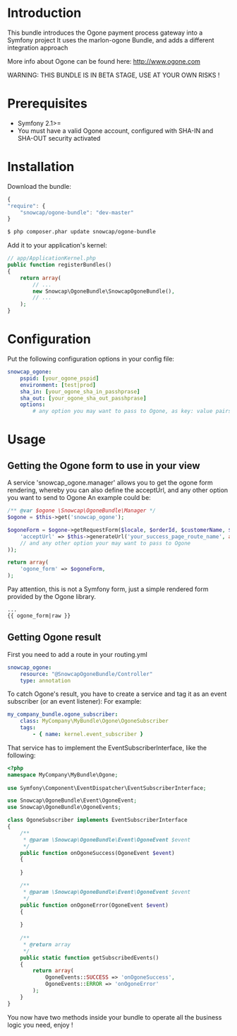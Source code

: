 Introduction
============

This bundle introduces the Ogone payment process gateway into a Symfony project
It uses the marlon-ogone Bundle, and adds a different integration approach

More info about Ogone can be found here: http://www.ogone.com

WARNING: THIS BUNDLE IS IN BETA STAGE, USE AT YOUR OWN RISKS !

Prerequisites
============

* Symfony 2.1>=
* You must have a valid Ogone account, configured with SHA-IN and SHA-OUT security activated


Installation
============

Download the bundle:

```js
{
"require": {
    "snowcap/ogone-bundle": "dev-master"
}
```

```bash
$ php composer.phar update snowcap/ogone-bundle
```

Add it to your application's kernel:

```php
// app/ApplicationKernel.php
public function registerBundles()
{
    return array(
        // ...
        new Snowcap\OgoneBundle\SnowcapOgoneBundle(),
        // ...
    );
}
```

Configuration
============

Put the following configuration options in your config file:

```yaml
snowcap_ogone:
    pspid: [your_ogone_pspid]
    environment: [test|prod]
    sha_in: [your_ogone_sha_in_passhprase]
    sha_out: [your_ogone_sha_out_passhprase]
    options:
        # any option you may want to pass to Ogone, as key: value pairs
```

Usage
============

Getting the Ogone form to use in your view
------------

A service 'snowcap_ogone.manager' allows you to get the ogone form rendering, whereby you can also define the acceptUrl, and any other option you want to send to Ogone
An example could be:

```php
/** @var $ogone \Snowcap\OgoneBundle\Manager */
$ogone = $this->get('snowcap_ogone');

$ogoneForm = $ogone->getRequestForm($locale, $orderId, $customerName, $amount, $currency, array(
    'acceptUrl' => $this->generateUrl('your_success_page_route_name', array(), true),
    // and any other option your may want to pass to Ogone
));

return array(
    'ogone_form' => $ogoneForm,
);
```

Pay attention, this is not a Symfony form, just a simple rendered form provided by the Ogone library.

```twig
...
{{ ogone_form|raw }}

```

Getting Ogone result
-------------

First you need to add a route in your routing.yml

```yaml
snowcap_ogone:
    resource: "@SnowcapOgoneBundle/Controller"
    type: annotation

```

To catch Ogone's result, you have to create a service and tag it as an event subscriber (or an event listener):
For example:

```yaml
my_company_bundle.ogone_subscriber:
    class: MyCompany\MyBundle\Ogone\OgoneSubscriber
    tags:
        - { name: kernel.event_subscriber }
```

That service has to implement the EventSubscriberInterface, like the following:

```php
<?php
namespace MyCompany\MyBundle\Ogone;
    
use Symfony\Component\EventDispatcher\EventSubscriberInterface;

use Snowcap\OgoneBundle\Event\OgoneEvent;
use Snowcap\OgoneBundle\OgoneEvents;

class OgoneSubscriber implements EventSubscriberInterface
{
    /**
     * @param \Snowcap\OgoneBundle\Event\OgoneEvent $event
     */
    public function onOgoneSuccess(OgoneEvent $event)
    {
        
    }

    /**
     * @param \Snowcap\OgoneBundle\Event\OgoneEvent $event
     */
    public function onOgoneError(OgoneEvent $event)
    {
        
    }
    
    /**
     * @return array
     */
    public static function getSubscribedEvents()
    {
        return array(
            OgoneEvents::SUCCESS => 'onOgoneSuccess',
            OgoneEvents::ERROR => 'onOgoneError'
        );
    }
}
```

You now have two methods inside your bundle to operate all the business logic you need, enjoy !
